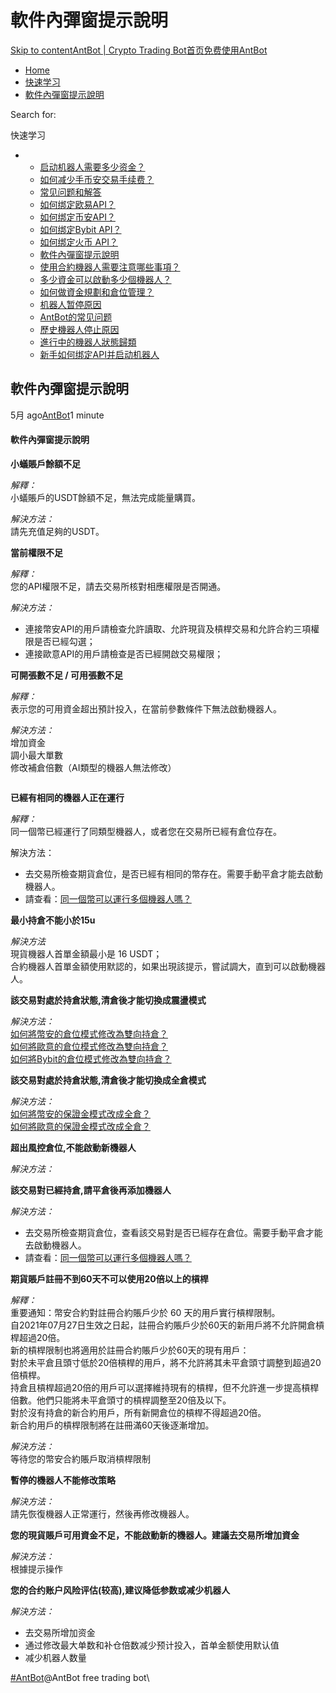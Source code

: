 # 軟件內彈窗提示說明

[Skip to content](https://www.antrade.io/guide/docs/cn/cn-1dpdt50h9f5om/#content)[AntBot | Crypto Trading Bot](https://www.antrade.io/guide/docs/cn/)[首页](https://www.antrade.io/guide/docs/cn/)[免费使用AntBot](https://antrade.io/)

* [Home](https://www.antrade.io/guide/docs/cn)
* [快速学习](https://www.antrade.io/guide/docs/cn/cn-1dnmtb50vo4uf/)
* [軟件內彈窗提示說明](https://www.antrade.io/guide/docs/cn/cn-1dpdt50h9f5om/)

Search for:

快速学习

*
  * [启动机器人需要多少资金？](https://www.antrade.io/guide/docs/cn/how-much-capital-do-i-need-to-start-a-bot/)
  * [如何减少手币安交易手续费？](https://www.antrade.io/guide/docs/cn/reducing-trading-fees/)
  * [常见问题和解答](https://www.antrade.io/guide/docs/cn/frequently-asked-questions/)
  * [如何绑定欧易API？](https://www.antrade.io/guide/docs/cn/binding\_okx/)
  * [如何绑定币安API？](https://www.antrade.io/guide/docs/cn/binding\_binance/)
  * [如何绑定Bybit API？](https://www.antrade.io/guide/docs/cn/binding\_bybit/)
  * [如何绑定火币 API？](https://www.antrade.io/guide/docs/cn/binding\_huobi/)
  * [軟件內彈窗提示說明](https://www.antrade.io/guide/docs/cn/cn-1dpdt50h9f5om/)
  * [使用合約機器人需要注意哪些事項？](https://www.antrade.io/guide/docs/cn/cn-1dodlqdr1oqlj/)
  * [多少資金可以啟動多少個機器人？](https://www.antrade.io/guide/docs/cn/cn-1dodllk5easg6/)
  * [如何做資金規劃和倉位管理？](https://www.antrade.io/guide/docs/cn/cn-1dodkr7b4qkps/)
  * [机器人暂停原因](https://www.antrade.io/guide/docs/cn/cn-paused/)
  * [AntBot的常见问题](https://www.antrade.io/guide/docs/cn/faq/)
  * [歷史機器人停止原因](https://www.antrade.io/guide/docs/cn/cn-1do8ag27eusj1/)
  * [進行中的機器人狀態歸類](https://www.antrade.io/guide/docs/cn/cn-1do89q0srd22l/)
  * [新手如何绑定API并启动机器人](https://www.antrade.io/guide/docs/cn/beginner-guides/)

## 軟件內彈窗提示說明

5月 ago[AntBot](https://www.antrade.io/guide/docs/cn/author/antbot/)1 minute

#### 軟件內彈窗提示說明 <a href="#69dgti" id="69dgti"></a>

**小蟻賬戶餘額不足**

_解釋：_\
小蟻賬戶的USDT餘額不足，無法完成能量購買。

_解決方法：_\
請先充值足夠的USDT。

**當前權限不足**

_解釋：_\
您的API權限不足，請去交易所核對相應權限是否開通。

_解決方法：_

* 連接幣安API的用戶請檢查允許讀取、允許現貨及槓桿交易和允許合約三項權限是否已經勾選；
* 連接歐意API的用戶請檢查是否已經開啟交易權限；

**可開張數不足 / 可用張數不足**

_解釋：_\
表示您的可用資金超出預計投入，在當前參數條件下無法啟動機器人。

_解決方法：_\
增加資金\
調小最大單數\
修改補倉倍數（AI類型的機器人無法修改）

<figure><img src="https://antrade.io/guide/docs/cn/wp-content/uploads/2022/10/%E8%BB%9F%E4%BB%B6%E5%85%A7%E5%BD%88%E7%AA%97%E6%8F%90%E7%A4%BA%E8%AA%AA%E6%98%8E.jpg" alt=""><figcaption></figcaption></figure>

**已經有相同的機器人正在運行**

_解釋：_\
同一個幣已經運行了同類型機器人，或者您在交易所已經有倉位存在。

解決方法：

* 去交易所檢查期貨倉位，是否已經有相同的幣存在。需要手動平倉才能去啟動機器人。
* 請查看：[同一個幣可以運行多個機器人嗎？](https://antrade.io/guide/docs/cn/cn-1dpd17mhjenfc)

**最小持倉不能小於15u**

_解決方法_\
現貨機器人首單金額最小是 16 USDT；\
合約機器人首單金額使用默認的，如果出現該提示，嘗試調大，直到可以啟動機器人。

**該交易對處於持倉狀態,清倉後才能切換成震盪模式**

_解決方法：_\
[如何將幣安的倉位模式修改為雙向持倉？](https://antrade.io/guide/docs/cn/cn-1dpb4g9gjmprv)\
[如何將歐意的倉位模式修改為雙向持倉？](https://antrade.io/guide/docs/cn/cn-1dpd5kq9vn7e7)\
[如何將Bybit的倉位模式修改為雙向持倉？](https://antrade.io/guide/docs/cn/cn-1dq8go52c8iu5)

**該交易對處於持倉狀態,清倉後才能切換成全倉模式**

_解決方法：_\
[如何將幣安的保證金模式改成全倉？](https://antrade.io/guide/docs/cn/cn-1dppgema4qa1d)\
[如何將歐意的保證金模式改成全倉？](https://antrade.io/guide/docs/cn/cn-1dppnqdn7l8t4)

**超出風控倉位,不能啟動新機器人**

_解決方法：_

**該交易對已經持倉,請平倉後再添加機器人**

_解決方法：_

* 去交易所檢查期貨倉位，查看該交易對是否已經存在倉位。需要手動平倉才能去啟動機器人。
* 請查看：[同一個幣可以運行多個機器人嗎？](https://antrade.io/guide/docs/cn/cn-1dpd17mhjenfc)

**期貨賬戶註冊不到60天不可以使用20倍以上的槓桿**

_解釋：_\
重要通知：幣安合約對註冊合約賬戶少於 60 天的用戶實行槓桿限制。\
自2021年07月27日生效之日起，註冊合約賬戶少於60天的新用戶將不允許開倉槓桿超過20倍。\
新的槓桿限制也將適用於註冊合約賬戶少於60天的現有用戶：\
對於未平倉且頭寸低於20倍槓桿的用戶，將不允許將其未平倉頭寸調整到超過20倍槓桿。\
持倉且槓桿超過20倍的用戶可以選擇維持現有的槓桿，但不允許進一步提高槓桿倍數。他們只能將未平倉頭寸的槓桿調整至20倍及以下。\
對於沒有持倉的新合約用戶，所有新開倉位的槓桿不得超過20倍。\
新合約用戶的槓桿限制將在註冊滿60天後逐漸增加。

_解決方法：_\
等待您的幣安合約賬戶取消槓桿限制

**暫停的機器人不能修改策略**

_解決方法：_\
請先恢復機器人正常運行，然後再修改機器人。

**您的現貨賬戶可用資金不足，不能啟動新的機器人。建議去交易所增加資金**

_解決方法：_\
根據提示操作

**您的合约账户风险评估(较高),建议降低参数或减少机器人**

_解決方法：_

* 去交易所增加资金
* 通过修改最大单数和补仓倍数减少预计投入，首单金额使用默认值
* 减少机器人数量

[#AntBot](https://www.antrade.io/guide/docs/cn/tag/antbot/)@AntBot free trading bot\
